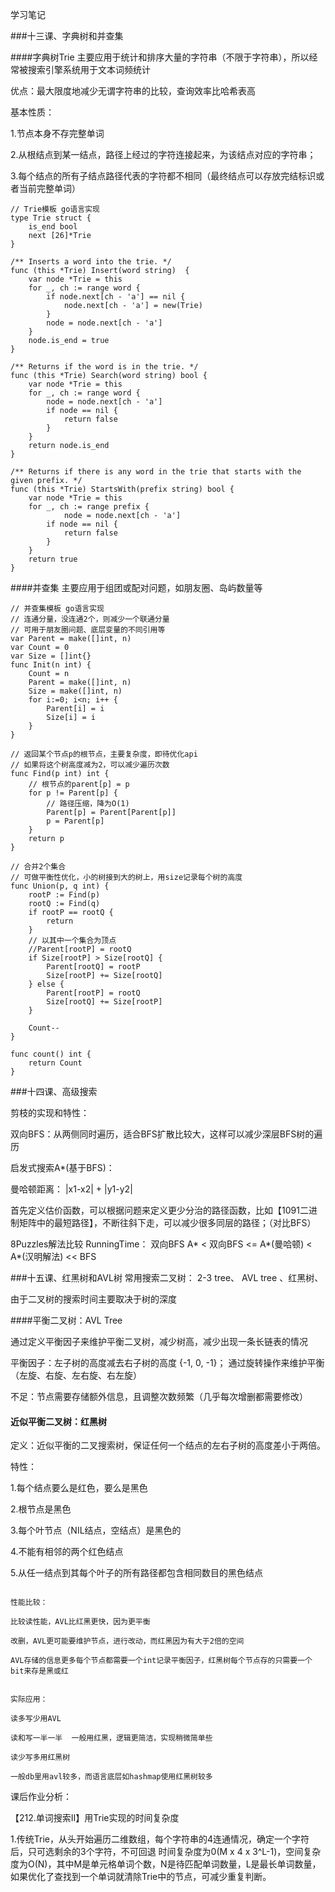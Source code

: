 学习笔记

###十三课、字典树和并查集

####字典树Trie
主要应用于统计和排序大量的字符串（不限于字符串），所以经常被搜索引擎系统用于文本词频统计

优点：最大限度地减少无谓字符串的比较，查询效率比哈希表高

基本性质：

1.节点本身不存完整单词

2.从根结点到某一结点，路径上经过的字符连接起来，为该结点对应的字符串；

3.每个结点的所有子结点路径代表的字符都不相同（最终结点可以存放完结标识或者当前完整单词）


```
// Trie模板 go语言实现
type Trie struct {
	is_end bool
	next [26]*Trie
}

/** Inserts a word into the trie. */
func (this *Trie) Insert(word string)  {
	var node *Trie = this
	for _, ch := range word {
		if node.next[ch - 'a'] == nil {
			node.next[ch - 'a'] = new(Trie)
		}
		node = node.next[ch - 'a']
	}
	node.is_end = true
}

/** Returns if the word is in the trie. */
func (this *Trie) Search(word string) bool {
	var node *Trie = this
	for _, ch := range word {
		node = node.next[ch - 'a']
		if node == nil {
			return false
		}
	}
	return node.is_end
}

/** Returns if there is any word in the trie that starts with the given prefix. */
func (this *Trie) StartsWith(prefix string) bool {
	var node *Trie = this
	for _, ch := range prefix {
			node = node.next[ch - 'a']
		if node == nil {
			return false
		}
	}
	return true
}
```

####并查集
主要应用于组团或配对问题，如朋友圈、岛屿数量等

```$xslt
// 并查集模板 go语言实现
// 连通分量，没连通2个，则减少一个联通分量
// 可用于朋友圈问题、底层变量的不同引用等
var Parent = make([]int, n)
var Count = 0
var Size = []int{}
func Init(n int) {
	Count = n
	Parent = make([]int, n)
	Size = make([]int, n)
	for i:=0; i<n; i++ {
		Parent[i] = i
		Size[i] = i
	}
}

// 返回某个节点p的根节点，主要复杂度，即待优化api
// 如果将这个树高度减为2，可以减少遍历次数
func Find(p int) int {
	// 根节点的parent[p] = p
	for p != Parent[p] {
		// 路径压缩，降为O(1)
		Parent[p] = Parent[Parent[p]]
		p = Parent[p]
	}
	return p
}

// 合并2个集合
// 可做平衡性优化，小的树接到大的树上，用size记录每个树的高度
func Union(p, q int) {
	rootP := Find(p)
	rootQ := Find(q)
	if rootP == rootQ {
		return
	}
	// 以其中一个集合为顶点
	//Parent[rootP] = rootQ
	if Size[rootP] > Size[rootQ] {
		Parent[rootQ] = rootP
		Size[rootP] += Size[rootQ]
	} else {
		Parent[rootP] = rootQ
		Size[rootQ] += Size[rootP]
	}

	Count--
}

func count() int {
	return Count
}
```



###十四课、高级搜索

剪枝的实现和特性：

双向BFS：从两侧同时遍历，适合BFS扩散比较大，这样可以减少深层BFS树的遍历

启发式搜索A*(基于BFS)：

曼哈顿距离： |x1-x2| + |y1-y2|

首先定义估价函数，可以根据问题来定义更少分治的路径函数，比如【1091二进制矩阵中的最短路径】，不断往斜下走，可以减少很多同层的路径；（对比BFS）

8Puzzles解法比较
RunningTime： 双向BFS A* < 双向BFS <=  A*(曼哈顿) < A*(汉明解法) << BFS


###十五课、红黑树和AVL树
常用搜索二叉树：
2-3 tree、
AVL tree 、红黑树、

由于二叉树的搜索时间主要取决于树的深度

####平衡二叉树：AVL Tree

通过定义平衡因子来维护平衡二叉树，减少树高，减少出现一条长链表的情况

平衡因子：左子树的高度减去右子树的高度 {-1, 0, -1}； 通过旋转操作来维护平衡（左旋、右旋、左右旋、右左旋）

不足：节点需要存储额外信息，且调整次数频繁（几乎每次增删都需要修改）

#### 近似平衡二叉树：红黑树
定义：近似平衡的二叉搜索树，保证任何一个结点的左右子树的高度差小于两倍。

特性：

1.每个结点要么是红色，要么是黑色

2.根节点是黑色

3.每个叶节点（NIL结点，空结点）是黑色的

4.不能有相邻的两个红色结点

5.从任一结点到其每个叶子的所有路径都包含相同数目的黑色结点


```红黑树与AVL树比较

性能比较：

比较读性能，AVL比红黑更快，因为更平衡

改删，AVL更可能要维护节点，进行改动，而红黑因为有大于2倍的空间

AVL存储的信息更多每个节点都需要一个int记录平衡因子，红黑树每个节点存的只需要一个bit来存是黑或红


实际应用：

读多写少用AVL

读和写一半一半  一般用红黑，逻辑更简洁，实现稍微简单些

读少写多用红黑树

一般db里用avl较多，而语言底层如hashmap使用红黑树较多
```


课后作业分析：

【212.单词搜索II】用Trie实现的时间复杂度

1.传统Trie，从头开始遍历二维数组，每个字符串的4连通情况，确定一个字符后，只可选剩余的3个字符，不可回退
时间复杂度为0(M x 4 x 3^L-1)，空间复杂度为O(N)，其中M是单元格单词个数，N是待匹配单词数量，L是最长单词数量，如果优化了查找到一个单词就清除Trie中的节点，可减少重复判断。
